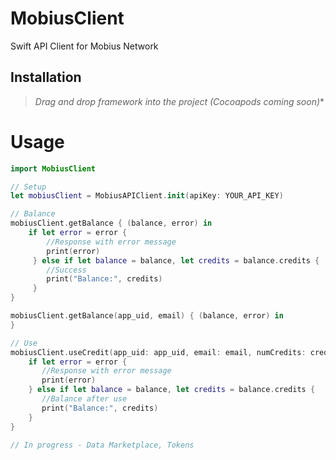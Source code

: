 # MobiusClient
Swift API Client for Mobius Network

## Installation

> *Drag and drop framework into the project (Cocoapods coming soon)**

# Usage

```swift
import MobiusClient

// Setup
let mobiusClient = MobiusAPIClient.init(apiKey: YOUR_API_KEY)

// Balance
mobiusClient.getBalance { (balance, error) in
    if let error = error {
        //Response with error message
        print(error)
     } else if let balance = balance, let credits = balance.credits {
        //Success
        print("Balance:", credits)
     }
}

mobiusClient.getBalance(app_uid, email) { (balance, error) in
}

// Use
mobiusClient.useCredit(app_uid: app_uid, email: email, numCredits: credits) { (balance, error) in
    if let error = error {
       //Response with error message
       print(error)
    } else if let balance = balance, let credits = balance.credits {
       //Balance after use
       print("Balance:", credits)
    }
}

// In progress - Data Marketplace, Tokens 
